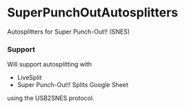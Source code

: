 # SuperPunchOutAutosplitters
Autosplitters for Super Punch-Out!! (SNES)

### Support
Will support autosplitting with
- LiveSplit
- Super Punch-Out!! Splits Google Sheet

using the USB2SNES protocol.
